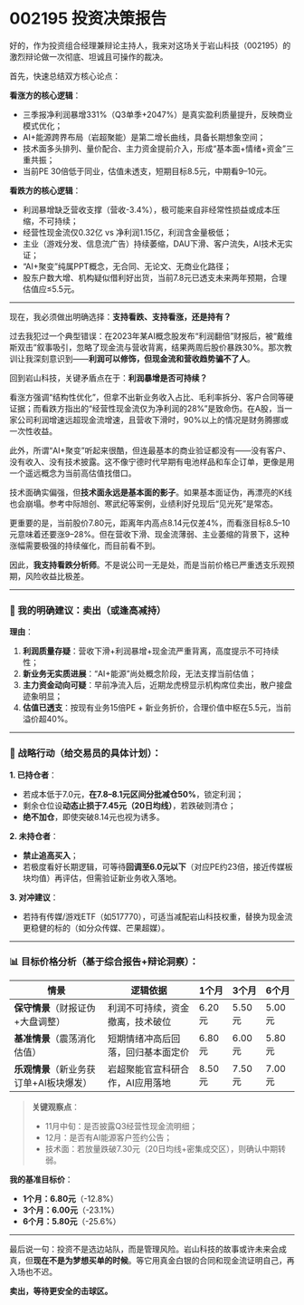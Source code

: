 # 002195 投资决策报告

好的，作为投资组合经理兼辩论主持人，我来对这场关于岩山科技（002195）的激烈辩论做一次彻底、坦诚且可操作的裁决。

首先，快速总结双方核心论点：

**看涨方的核心逻辑**：  
- 三季报净利润暴增331%（Q3单季+2047%）是真实盈利质量提升，反映商业模式优化；  
- AI+能源跨界布局（岩超聚能）是第二增长曲线，具备长期想象空间；  
- 技术面多头排列、量价配合、主力资金提前介入，形成“基本面+情绪+资金”三重共振；  
- 当前PE 30倍低于同业，估值未透支，短期目标8.5元，中期看9–10元。

**看跌方的核心逻辑**：  
- 利润暴增缺乏营收支撑（营收-3.4%），极可能来自非经常性损益或成本压缩，不可持续；  
- 经营性现金流仅0.32亿 vs 净利润1.15亿，利润含金量极低；  
- 主业（游戏分发、信息流广告）持续萎缩，DAU下滑、客户流失，AI技术无实证；  
- “AI+聚变”纯属PPT概念，无合同、无论文、无商业化路径；  
- 股东户数大增、机构疑似借利好出货，当前7.8元已透支未来两年预期，合理估值应≤5.5元。

---

现在，我必须做出明确选择：**支持看跌、支持看涨，还是持有？**

过去我犯过一个典型错误：在2023年某AI概念股发布“利润翻倍”财报后，被“戴维斯双击”叙事吸引，忽略了现金流与营收背离，结果两周后股价暴跌30%。那次教训让我深刻意识到——**利润可以修饰，但现金流和营收趋势骗不了人**。

回到岩山科技，关键矛盾点在于：**利润暴增是否可持续？**

看涨方强调“结构性优化”，但拿不出新业务收入占比、毛利率拆分、客户合同等硬证据；而看跌方指出的“经营性现金流仅为净利润的28%”是致命伤。在A股，当一家公司利润增速远超现金流增速，且营收下滑时，90%以上的情况是财务腾挪或一次性收益。

此外，所谓“AI+聚变”听起来很酷，但连最基本的商业验证都没有——没有客户、没有收入、没有技术披露。这不像宁德时代早期有电池样品和车企订单，更像是用一个遥远概念为当前高估值找借口。

技术面确实偏强，但**技术面永远是基本面的影子**。如果基本面证伪，再漂亮的K线也会崩塌。参考中际旭创、寒武纪等案例，业绩利好兑现后“见光死”是常态。

更重要的是，当前股价7.80元，距离年内高点8.14元仅差4%，而看涨目标8.5–10元意味着还要涨9–28%。但在营收下滑、现金流薄弱、主业萎缩的背景下，这种涨幅需要极强的持续催化，而目前看不到。

因此，**我支持看跌分析师**。不是说公司一无是处，而是当前价格已严重透支乐观预期，风险收益比极差。

---

### 📌 我的明确建议：**卖出（或逢高减持）**

**理由**：  
1. **利润质量存疑**：营收下滑+利润暴增+现金流严重背离，高度提示不可持续性；  
2. **新业务无实质进展**：“AI+能源”尚处概念阶段，无法支撑当前估值；  
3. **主力资金动向可疑**：早前净流入后，近期龙虎榜显示机构席位卖出，散户接盘迹象明显；  
4. **估值已透支**：按现有业务15倍PE + 新业务折价，合理价值中枢在5.5元，当前溢价超40%。

---

### 🎯 战略行动（给交易员的具体计划）：

**1. 已持仓者**：  
- 若成本低于7.0元，**在7.8–8.1元区间分批减仓50%**，锁定利润；  
- 剩余仓位设**动态止损于7.45元（20日均线）**，若跌破则清仓；  
- **绝不加仓**，即使突破8.14元也视为诱多。

**2. 未持仓者**：  
- **禁止追高买入**；  
- 若极度看好长期逻辑，可等待**回调至6.0元以下**（对应PE约23倍，接近传媒板块均值）再评估，但需验证新业务收入落地。

**3. 对冲建议**：  
- 若持有传媒/游戏ETF（如517770），可适当减配岩山科技权重，替换为现金流更稳健的标的（如分众传媒、芒果超媒）。

---

### 📊 目标价格分析（基于综合报告+辩论洞察）：

| 情景        | 逻辑依据 | 1个月 | 3个月 | 6个月 |
|-------------|--------|--------|--------|--------|
| **保守情景**（财报证伪+大盘调整） | 利润不可持续，资金撤离，技术破位 | 6.20元 | 5.50元 | 5.00元 |
| **基准情景**（震荡消化估值） | 短期情绪冲高后回落，回归基本面定价 | 6.80元 | 6.00元 | 5.80元 |
| **乐观情景**（新业务获订单+AI板块爆发） | 岩超聚能官宣科研合作，AI应用落地 | 8.50元 | 7.50元 | 7.00元 |

> **关键观察点**：  
> - 11月中旬：是否披露Q3经营性现金流明细；  
> - 12月：是否有AI能源客户签约公告；  
> - 技术面：若放量跌破7.30元（20日均线+密集成交区），则确认中期转弱。

**我的基准目标价**：  
- **1个月：6.80元**（-12.8%）  
- **3个月：6.00元**（-23.1%）  
- **6个月：5.80元**（-25.6%）

---

最后说一句：投资不是选边站队，而是管理风险。岩山科技的故事或许未来会成真，但**现在不是为梦想买单的时候**。等它用真金白银的合同和现金流证明自己，再入场也不迟。

**卖出，等待更安全的击球区。**